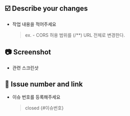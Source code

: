 ## ☑️ Describe your changes

- 작업 내용을 적어주세요
  > ex. - CORS 허용 범위를 (/\*\*) URL 전체로 변경한다.

## 📷 Screenshot

- 관련 스크린샷

## 🔗 Issue number and link

- 이슈 번호를 등록해주세요
  > closed {#이슈번호}
